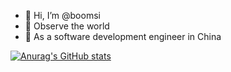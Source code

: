 - 👋 Hi, I’m @boomsi
- 👀 Observe the world
- 🌱 As a software development engineer in China

<!---
boomsi/boomsi is a ✨ special ✨ repository because its `README.md` (this file) appears on your GitHub profile.
You can click the Preview link to take a look at your changes.
--->

[![Anurag's GitHub stats](https://github-readme-stats.vercel.app/api?username=anuraghazra)](https://github.com/anuraghazra/github-readme-stats)

